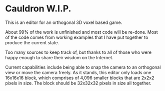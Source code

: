 Cauldron W.I.P.
========

This is an editor for an orthogonal 3D voxel based game.

About 99% of the work is unfinished and most code will be re-done.
Most of the code comes from working examples that I have put together to produce the current state.

Too many sources to keep track of, but thanks to all of those who were happy enough to share their wisdom on the Internet.

Current capabilities include being able to snap the camera to an orthogonal view or move the camera freely.
As it stands, this editor only loads one 16x16x16 block, which comprises of 4,096 smaller blocks that are 2x2x2 pixels in size.
The block should be 32x32x32 pixels in size all together.
